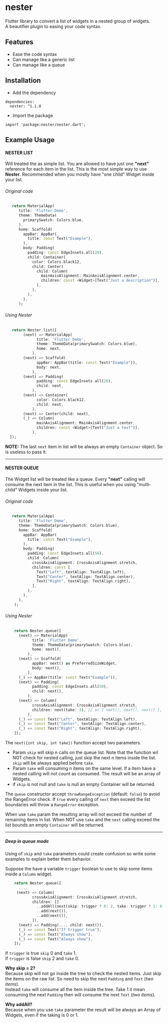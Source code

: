 # nester

Flutter library to convert a list of widgets in a nested group of
widgets.  
A beautifier plugin to easing your code syntax.

## Features

- Ease the code syntax
- Can manage like a generic list
- Can manage like a queue


## Installation

- Add the dependency

```
dependencies:
  nester: ^1.1.0
```

- Import the package

```
import 'package:nester/nester.dart';
```

## Example Usage

#### NESTER LIST
Will treated the as simple list. You are allowed to have just one
**"next"**
reference for each item in the list.
This is the most simple way to use **Nester**.
Recommended when you mostly have "one child" Widget inside your list.


###### Original code
```dart
   return MaterialApp(
      title: 'Flutter Demo',
      theme: ThemeData(
        primarySwatch: Colors.blue,
      ),
      home: Scaffold(
        appBar: AppBar(
          title: const Text("Example"),
        ),
        body: Padding(
          padding: const EdgeInsets.all(20),
          child: Container(
            color: Colors.black12,
            child: Center(
              child: Column(
                mainAxisAlignment: MainAxisAlignment.center,
                children: const <Widget>[Text("Just a description")],
              ),
            ),
          ),
        ),
      );
```

###### Using Nester
```dart
   return Nester.list([
        (next) => MaterialApp(
              title: 'Flutter Demo',
              theme: ThemeData(primarySwatch: Colors.blue),
              home: next,
            ),
        (next) => Scaffold(
              appBar: AppBar(title: const Text("Example")),
              body: next,
            ),
        (next) => Padding(
              padding: const EdgeInsets.all(20),
              child: next,
            ),
        (next) => Container(
              color: Colors.black12,
              child: next,
            ),
        (next) => Center(child: next),
        (_) => Column(
              mainAxisAlignment: MainAxisAlignment.center,
              children: const <Widget>[Text("Just a text")],
            ),
  ]);
```

**NOTE:** The last `next` item in list will be always an empty
`Container` object. So is useless to pass it.

---

#### NESTER QUEUE
The Widget list will be treated like a queue.
Every **"next"** calling will consume the next item in the list.
This is useful when you using "multi-child" Widgets inside your list.


###### Original code
```dart
   return MaterialApp(
      title: 'Flutter Demo',
      theme: ThemeData(primarySwatch: Colors.blue),
      home: Scaffold(
        appBar: AppBar(
          title: const Text("Example"),
        ),
        body: Padding(
          padding: const EdgeInsets.all(50),
          child: Column(
            crossAxisAlignment: CrossAxisAlignment.stretch,
            children: const [
              Text("Left", textAlign: TextAlign.left),
              Text("Center", textAlign: TextAlign.center),
              Text("Right", textAlign: TextAlign.right),
            ],
          ),
        ),
      ),
    );
```

###### Using Nester
```dart
    return Nester.queue([
      (next) => MaterialApp(
            title: 'Flutter Demo',
            theme: ThemeData(primarySwatch: Colors.blue),
            home: next(),
          ),
      (next) => Scaffold(
            appBar: next() as PreferredSizeWidget,
            body: next(),
          ),
      (_) => AppBar(title: const Text("Example")),
      (next) => Padding(
            padding: const EdgeInsets.all(50),
            child: next(),
          ),
      (next) => Column(
            crossAxisAlignment: CrossAxisAlignment.stretch,
            children: next(take: 3), // or [ next(), next(), next() ],
          ),
      (_) => const Text("Left", textAlign: TextAlign.left),
      (_) => const Text("Center", textAlign: TextAlign.center),
      (_) => const Text("Right", textAlign: TextAlign.right),
    ]);
```

The `next({int skip, int take})` function accept two parameters.
* Param `skip` will skip n calls on the queue list. Note that the
function wil NOT check for nested calling, just skip the next n items
inside the list. `skip` will be always applied before `take`.
* Param `take` will consuming n items on the same level. If a item have a
nested calling will not count as consumed. The result will be an array of
Widgets.
* if `skip` is not null and `take` is null an empty Container
will be returned.

The `queue` constructor accept `throwRangeException` (default:
`false`) to avoid the RangeError check.
If `true` every calling of `next` then exceed the list boundaries will
throw a `RangeError` exception.

When use `take` param the resulting array will not exceed the number of
remaining items in list.
When NOT use `take` and the `next` calling exceed the list bounds an
empty `Container` will be returned.

---

##### Deep in queue mode

Using of `skip` and `take` parameters could create confusion so
write some examples to explain better them behavior.

Suppose the have a variable `trigger` boolean to use to skip some items
inside a `Column` widget.

```dart
    return Nester.queue([
      ...,
     (next) => Column(
            crossAxisAlignment: CrossAxisAlignment.stretch,
            children: []
              ..addAll(next(skip: trigger ? 0: 2, take: trigger ? 1: 0))
              ..add(next()),
              ..add(next()),
            ]),
      (next) => Padding(..., child: next()),
      (_) => const Text("If trigger true"),
      (_) => const Text("Always show"),
      (_) => const Text("Always show"),
    ]);
```

If `trigger` is true `skip` 0 and `take` 1.  
If `trigger` is false `skip` 2 and `take` 0.

**Why skip = 2?**  
Because skip will not go inside the tree to check the nested items.
Just skip the items on the raw list.
So need to skip the next `Padding` and `Text` (*two items*).  
Instead `take` will consume all the item inside the tree. Take 1 it
mean consuming the next `Padding` then will consume the next `Text`
(*two items*).

**Why addAll?**  
Because when you use `take` parameter the result will be always an
Array of Widgets, even if the taking is 0 or 1.